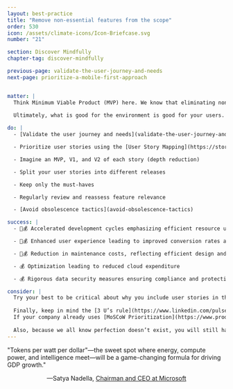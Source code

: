 ```yaml
---
layout: best-practice
title: "Remove non-essential features from the scope"
order: 530
icon: /assets/climate-icons/Icon-Briefcase.svg
number: "21"

section: Discover Mindfully
chapter-tag: discover-mindfully

previous-page: validate-the-user-journey-and-needs
next-page: prioritize-a-mobile-first-approach


matter: |
  Think Minimum Viable Product (MVP) here. We know that eliminating non-essential features reduces the cost of your project, streamlines development, reduces product bloat, reduces storage costs, and minimizes technical debt and environmental impact. While this is a challenging task, the benefits for your users, business, and the environment make it incredibly worthwhile.
  
  Ultimately, what is good for the environment is good for your users.

do: |
  - [Validate the user journey and needs](validate-the-user-journey-and-needs)

  - Prioritize user stories using the [User Story Mapping](https://storiesonboard.com/user-story-mapping-basics.html) technique (range reduction)

  - Imagine an MVP, V1, and V2 of each story (depth reduction)

  - Split your user stories into different releases

  - Keep only the must-haves

  - Regularly review and reassess feature relevance

  - [Avoid obsolescence tactics](avoid-obsolescence-tactics)

success: |
  - 🧑💰 Accelerated development cycles emphasizing efficient resource use

  - 🧑💰 Enhanced user experience leading to improved conversion rates and overall satisfaction

  - 🧑💰 Reduction in maintenance costs, reflecting efficient design and execution

  - 💰 Optimization leading to reduced cloud expenditure

  - 💰 Rigorous data security measures ensuring compliance and protecting user trust

consider: |
  Try your best to be critical about why you include user stories in the MVP: What would happen if you removed a user story from the MVP? Would the user experience or business goals be drastically damaged? If not, you may remove it from the scope. Celebrate the removal of non-essentials as a win. It’s a win for your users and the climate.
  
  Finally, keep in mind the [3 U’s rule](https://www.linkedin.com/pulse/useful-usable-used-3us-key-successful-digital-richard/). Is the feature going to be **useful, usable, and used**? This should help you to include only features you have high confidence in. 
  If your company already uses [MoSCoW Prioritization](https://www.productplan.com/glossary/moscow-prioritization/), you can modify it by ordering features by climate impact within each category (must have, should have, could have, wish to have).
  
  Also, because we all know perfection doesn’t exist, you will still have the opportunity to [Kill unused features](kill-unused-features). However, this is not an ideal approach and will come at a price for your product, the business, and the environment.
---
```


<div class="bigquote">
  <span class="highlight">"Tokens per watt per dollar"—the sweet spot where energy, compute power, and intelligence meet—will be a game-changing formula for driving GDP growth."</span>
</div>

<p style="text-align:center;">—Satya Nadella, <a href="https://www.linkedin.com/in/satyanadella?miniProfileUrn=urn%3Ali%3Afsd_profile%3AACoAAAEkwwAB9KEc2TrQgOLEQ-vzRyZeCDyc6DQ">Chairman and CEO at Microsoft</a></p>